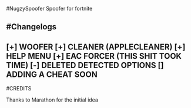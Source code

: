 #NugzySpoofer
Spoofer for fortnite



#Changelogs
---------------------------------------------
[+] WOOFER
[+] CLEANER (APPLECLEANER)
[+] HELP MENU
[+] EAC FORCER (THIS SHIT TOOK TIME)
[-] DELETED DETECTED OPTIONS
[\] ADDING A CHEAT SOON
----------------------------------------------

#CREDITS

Thanks to Marathon for the initial idea
